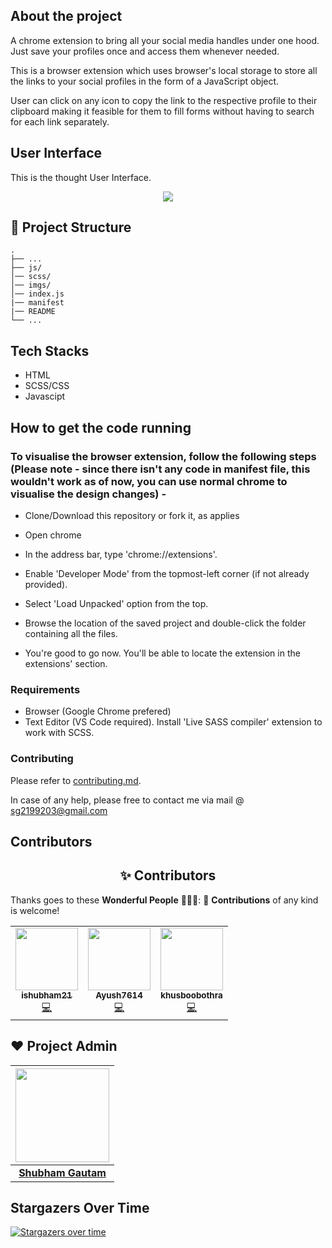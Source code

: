 ## About the project 

A chrome extension to bring all your social media handles under one hood. Just save your profiles once and access them whenever needed.

This is a browser extension which uses browser's local storage to store all the links to your social profiles in the form of a JavaScript object. 

User can click on any icon to copy the link to the respective profile to their clipboard making it feasible for them to fill forms without having to search for each link separately.

## User Interface

This is the thought User Interface. 

<p align="center"><img src="https://github.com/ishubham21/profiles-browser-extension/blob/master/imgs/UI.png"></p>

## 🤷 Project Structure
    .
    ├── ...
    ├── js/
    │── scss/
    │── imgs/
    │── index.js
    |── manifest
    |── README
    └── ...

## Tech Stacks 
 * HTML
 * SCSS/CSS
 * Javascipt

## How to get the code running

### To visualise the browser extension, follow the following steps (Please note - since there isn't any code in manifest file, this wouldn't work as of now, you can use normal chrome to visualise the design changes) - 

 * Clone/Download this repository or fork it, as applies

 * Open chrome

 * In the address bar, type 'chrome://extensions'.

 * Enable 'Developer Mode' from the topmost-left corner (if not already provided).

 * Select 'Load Unpacked' option from the top.

 * Browse the location of the saved project and double-click the folder containing all the files.

 * You're good to go now. You'll be able to locate the extension in the extensions' section.

### Requirements

 * Browser (Google Chrome prefered)
 * Text Editor (VS Code required). Install 'Live SASS compiler' extension to work with SCSS.

### Contributing

 Please refer to [contributing.md](CONTRIBUTING.md). 

 In case of any help, please free to contact me via mail @ sg2199203@gmail.com 
 
 ## Contributors 

<h2 align=center> ✨ Contributors </h2>

Thanks goes to these **Wonderful People** 👨🏻‍💻:      🚀 **Contributions** of any kind is welcome! 

<!-- ALL-CONTRIBUTORS-LIST:START - Do not remove or modify this section -->
<!-- prettier-ignore-start -->
<!-- markdownlint-disable -->
<table>
 <tr>
<td align="center"><a href="https://github.com/ishubham21"><img src="https://avatars.githubusercontent.com/u/34435822?s=400&u=3d0a9718c74cf7c099a933e8b00be1284158e975&v=4" width="100px;" alt=""/><br /><sub><b>ishubham21</b></sub></a><br /><a href="https://github.com/ishubham21/profiles-browser-extension/commits?author=ishubham21" title="Code">💻</a></td>
<td align="center"><a href="https://github.com/Ayush7614"><img src="https://avatars.githubusercontent.com/u/67006255?s=400&u=c0e16c3bba31328a028cfcca4b1fa7599509f905&v=4" width="100px;" alt=""/><br /><sub><b>Ayush7614</b></sub></a><br /><a href="https://github.com/Ayush7614/profiles-browser-extension/commits?author=" title="Code">💻
 </a></td>
<td align="center"><a href="https://github.com/khusboobothra"><img src="https://avatars.githubusercontent.com/u/59091399?s=400&u=af802212e6f0fe561c60ddc90c834c36b46365c5&v=4" width="100px;" alt=""/><br /><sub><b>khusboobothra</b></sub></a><br /><a href="https://github.com/khusboobothra/profiles-browser-extension/commits?author=" title="Code">💻</a></td>
  </tr>
</table>

## ❤️ Project Admin

|                                     <a href="https://github.com/ishubham21"><img src="https://avatars.githubusercontent.com/u/34435822?s=400&u=3d0a9718c74cf7c099a933e8b00be1284158e975&v=4" width=150px height=150px /></a>                                      |
| :-----------------------------------------------------------------------------------------------------------------------------------------------------------------------------------------------------------------------------------------------------------------: |
|                                                                                      **[Shubham Gautam](https://www.linkedin.com/in/shubham-gautam-433019191/)**                                                                                    |


## Stargazers Over Time

[![Stargazers over time](https://starchart.cc/ishubham21/profiles-browser-extension.svg)](https://starchart.cc/ishubham21/profiles-browser-extension)



